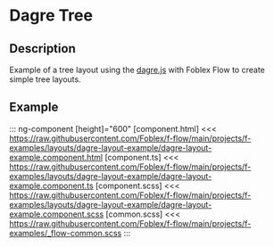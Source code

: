 ﻿# Dagre Tree

## Description

Example of a tree layout using the [dagre.js](https://github.com/dagrejs/dagre) with Foblex Flow to create simple tree layouts. 

## Example

::: ng-component <dagre-layout-example></dagre-layout-example> [height]="600"
[component.html] <<< https://raw.githubusercontent.com/Foblex/f-flow/main/projects/f-examples/layouts/dagre-layout-example/dagre-layout-example.component.html
[component.ts] <<< https://raw.githubusercontent.com/Foblex/f-flow/main/projects/f-examples/layouts/dagre-layout-example/dagre-layout-example.component.ts
[component.scss] <<< https://raw.githubusercontent.com/Foblex/f-flow/main/projects/f-examples/layouts/dagre-layout-example/dagre-layout-example.component.scss
[common.scss] <<< https://raw.githubusercontent.com/Foblex/f-flow/main/projects/f-examples/_flow-common.scss
:::

